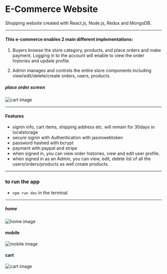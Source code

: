 # E-Commerce Website

Shopping website created with React.js, Node.js, Redux and MongoDB. 
___

#### This e-commerce enables 2 main different implementations:

1. Buyers browse the store category, products, and place orders and make payment. Logging in to the account will enable to view the order histories and update profile.

2. Admin manages and controls the entire store components including view/edit/delete/create orders, users, products.

##### place order screen 
![cart image](https://i.imgur.com/CE316oWm.jpg)
___

#### Features

- signin info, cart items, shipping address etc. will remain for 30days in localstorage
- secure signin with Authentication with jasonwebtoken
- password hashed with bcrypt
- payment with paypal and stripe
- when signed in, you can view order histories, view and edit user profile.
- when signed in as an Admin, you can view, edit, delete list of all the users/orders/products as well create products.

___

### to run the app
- `npm run dev` in the terminal
___

##### home
![home image](https://i.imgur.com/pEzKblQm.jpg)

#### mobile 
![mobile image](https://i.imgur.com/SSFiBZcm.jpg)

#### cart 
![cart image](https://i.imgur.com/qVpcXMNm.jpg)

